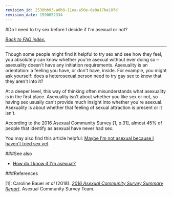 ```yaml
---
revision_id: 2538bb93-a0b8-11ea-a50e-0e8a17ba107d
revision_date: 1590652334
---
```


#Do I need to try sex before I decide if I'm asexual or not?

[*Back to FAQ index.*](https://www.reddit.com/r/asexuality/wiki/faq)

---

Though some people might find it helpful to try sex and see how they feel, you absolutely can know whether you're asexual without ever doing so – asexuality doesn't have any initiation requirements. Asexuality is an orientation: a feeling you have, or don't have, inside. For example, you might ask yourself: does a heterosexual person need to try gay sex to know that they aren't into it?

At a deeper level, this way of thinking often misunderstands what asexuality is in the first place. Asexuality isn't about whether you like sex or not, so having sex usually can't provide much insight into whether you're asexual. Asexuality is about whether that feeling of sexual attraction is present or it isn't.

According to the 2016 Asexual Community Survey [1, p.31], almost 45% of people that identify as asexual have never had sex.

You may also find this article helpful: [Maybe I'm not asexual because I haven't tried sex yet](https://www.asexualityarchive.com/maybe-im-not-really-asexual-because-i-havent-tried-it-yet-to-be-sure/).

###See also

* [How do I know if I'm asexual?](https://www.reddit.com/r/asexuality/wiki/faq/how_do_i_know)

###References

[1]: Caroline Bauer *et al* (2018). [*2016 Asexual Community Survey Summary Report*](https://asexualcensus.files.wordpress.com/2018/11/2016_ace_community_survey_report.pdf). Asexual Community Survey Team.